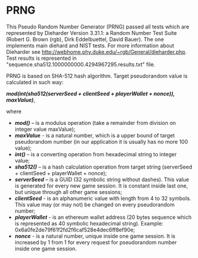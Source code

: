 # PRNG
This Pseudo Random Number Generator (PRNG) passed all tests which are represented by Dieharder Version 3.31.1: a Random Number Test Suite (Robert G. Brown (rgb), Dirk Eddelbuettel, David Bauer). The one implements main diehard and NIST tests. For more information about Dieharder see http://webhome.phy.duke.edu/~rgb/General/dieharder.php. Test results is represented in "sequence.sha512.1000000000.4294967295.results.txt" file.

PRNG is based on SHA-512 hash algorithm. Target pseudorandom value is calculated in such way:

**_mod(int(sha512(serverSeed + clientSeed + playerWallet + nonce)), maxValue)_**,

 where
* **_mod()_** – is a modulus operation (take a remainder from division on integer value maxValue);
* **_maxValue_** - is a natural number, which is a upper bound of target pseudorandom number (in our application it is usually has no more 100 value);
* **_int()_** – is a converting operation from hexadecimal string to integer value;
* **_sha512()_** – is a hash calculation operation from target string (serverSeed + clientSeed + playerWallet + nonce);
* **_serverSeed_** – is a GUID (32 symbolic string without dashes). This value is generated for every new game session. It is constant inside last one, but unique through all other game sessions;
* **_clientSeed_** - is an alphanumeric value with length from 4 to 32 symbols. This value may (or may not) be changed on every pseudorandom number;
* **_playerWallet_** - is an ethereum wallet address (20 bytes sequence which is represented as 40 symbolic hexadecimal string). Example: 0x6a0fe2de79f61f2fd2f6caf528e4dec6ff8ef90e;
* **_nonce_** - is a natural number, unique inside one game session. It is increased by 1 from 1 for every request for pseudorandom number inside one game session.
